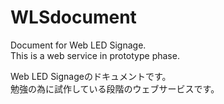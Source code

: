 # WLSdocument
Document for Web LED Signage.  
This is a web service in prototype phase.

Web LED Signageのドキュメントです。  
勉強の為に試作している段階のウェブサービスです。
